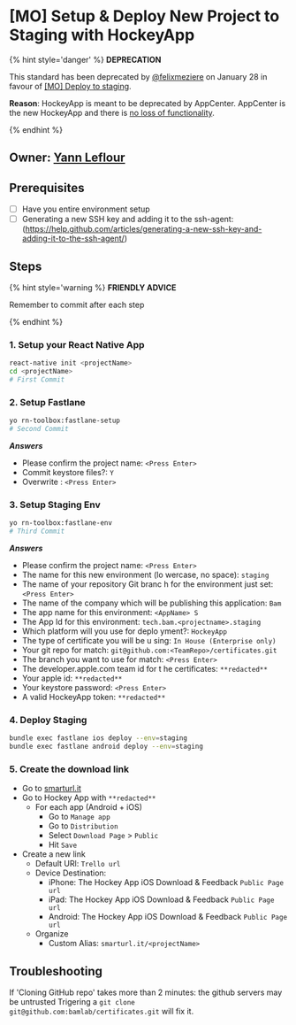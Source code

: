 # [MO] Setup & Deploy New Project to Staging with HockeyApp

{% hint style='danger' %} **DEPRECATION**

This standard has been deprecated by [@felixmeziere](https://github.com/felixmeziere) on January 28 in favour of [[MO] Deploy to staging](./setup-and-deploy-new-project-to-staging.mo.md).

**Reason**: HockeyApp is meant to be deprecated by AppCenter. AppCenter is the new HockeyApp and there is [no loss of functionality](http://blog.m33.network/2017/09/react-native-devops-2-0-overview-of-mobile-center-next-generation-of-hockeyapp/).

{% endhint %}

## Owner: [Yann Leflour](https://github.com/yleflour)

## Prerequisites

* [ ] Have you entire environment setup
* [ ] Generating a new SSH key and adding it to the ssh-agent: (https://help.github.com/articles/generating-a-new-ssh-key-and-adding-it-to-the-ssh-agent/)

## Steps

{% hint style='warning %} **FRIENDLY ADVICE**

Remember to commit after each step

{% endhint %}

### 1. Setup your React Native App

```bash
react-native init <projectName>
cd <projectName>
# First Commit
```

### 2. Setup Fastlane

```bash
yo rn-toolbox:fastlane-setup
# Second Commit
```

**_Answers_**

* Please confirm the project name: `<Press Enter>`
* Commit keystore files?: `Y`
* Overwrite <fileName>: `<Press Enter>`

### 3. Setup Staging Env

```bash
yo rn-toolbox:fastlane-env
# Third Commit
```

**_Answers_**

* Please confirm the project name: `<Press Enter>`
* The name for this new environment (lo
  wercase, no space): `staging`
* The name of your repository Git branc
  h for the environment just set: `<Press Enter>`
* The name of the company which will be
  publishing this application: `Bam`
* The app name for this environment: `<AppName> S`
* The App Id for this environment: `tech.bam.<projectname>.staging`
* Which platform will you use for deplo
  yment?: `HockeyApp`
* The type of certificate you will be u
  sing: `In House (Enterprise only)`
* Your git repo for match: `git@github.com:<TeamRepo>/certificates.git`
* The branch you want to use for match: `<Press Enter>`
* The developer.apple.com team id for t
  he certificates: `**redacted**`
* Your apple id: `**redacted**`
* Your keystore password: `<Press Enter>`
* A valid HockeyApp token: `**redacted**`

### 4. Deploy Staging

```bash
bundle exec fastlane ios deploy --env=staging
bundle exec fastlane android deploy --env=staging
```

### 5. Create the download link

* Go to [smarturl.it](https://manage.smarturl.it)
* Go to Hockey App with `**redacted**`
  * For each app (Android + iOS)
    * Go to `Manage app`
    * Go to `Distribution`
    * Select `Download Page` > `Public`
    * Hit `Save`
* Create a new link
  * Default URl: `Trello url`
  * Device Destination:
    * iPhone: The Hockey App iOS Download & Feedback `Public Page url`
    * iPad: The Hockey App iOS Download & Feedback `Public Page url`
    * Android: The Hockey App iOS Download & Feedback `Public Page url`
  * Organize
    * Custom Alias: `smarturl.it/<projectName>`

## Troubleshooting

If 'Cloning GitHub repo' takes more than 2 minutes: the github servers may be untrusted Trigering a `git clone git@github.com:bamlab/certificates.git` will fix it.
